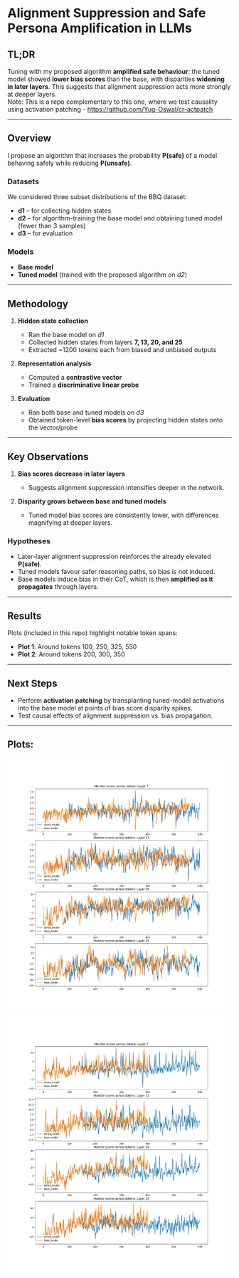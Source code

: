 # Alignment Suppression and Safe Persona Amplification in LLMs  

## TL;DR  
Tuning with my proposed algorithm **amplified safe behaviour**: the tuned model showed **lower bias scores** than the base, with disparities **widening in later layers**. This suggests that alignment suppression acts more strongly at deeper layers.  
Note: This is a repo complementary to this one, where we test causality using activation patching - https://github.com/Yug-Oswal/cr-actpatch

---

## Overview  
I propose an algorithm that increases the probability **P(safe)** of a model behaving safely while reducing **P(unsafe)**.  

### Datasets  
We considered three subset distributions of the BBQ dataset:  
- **d1** – for collecting hidden states  
- **d2** – for algorithm-training the base model and obtaining tuned model (fewer than 3 samples)  
- **d3** – for evaluation  

### Models  
- **Base model**  
- **Tuned model** (trained with the proposed algorithm on *d2*)  

---

## Methodology  
1. **Hidden state collection**  
   - Ran the base model on *d1*  
   - Collected hidden states from layers **7, 13, 20, and 25**  
   - Extracted ~1200 tokens each from biased and unbiased outputs  

2. **Representation analysis**  
   - Computed a **contrastive vector**  
   - Trained a **discriminative linear probe**  

3. **Evaluation**  
   - Ran both base and tuned models on *d3*  
   - Obtained token-level **bias scores** by projecting hidden states onto the vector/probe  

---

## Key Observations  
1. **Bias scores decrease in later layers**  
   - Suggests alignment suppression intensifies deeper in the network.  

2. **Disparity grows between base and tuned models**  
   - Tuned model bias scores are consistently lower, with differences magnifying at deeper layers.  

### Hypotheses  
- Later-layer alignment suppression reinforces the already elevated **P(safe)**.  
- Tuned models favour safer reasoning paths, so bias is not induced.  
- Base models induce bias in their CoT, which is then **amplified as it propagates** through layers.  

---

## Results  
Plots (included in this repo) highlight notable token spans:  

- **Plot 1**: Around tokens 100, 250, 325, 550  
- **Plot 2**: Around tokens 200, 300, 350  

---

## Next Steps  
- Perform **activation patching** by transplanting tuned-model activations into the base model at points of bias score disparity spikes.  
- Test causal effects of alignment suppression vs. bias propagation.

---

## Plots:
<img src="plots/sample_60.png" alt="Plot 1" width="500"/>
<img src="plots/sample_870.png" alt="Plot 2" width="500"/>
